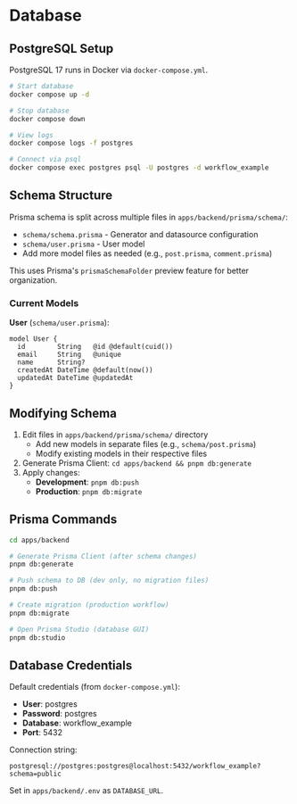 # Database

## PostgreSQL Setup

PostgreSQL 17 runs in Docker via `docker-compose.yml`.

```bash
# Start database
docker compose up -d

# Stop database
docker compose down

# View logs
docker compose logs -f postgres

# Connect via psql
docker compose exec postgres psql -U postgres -d workflow_example
```

## Schema Structure

Prisma schema is split across multiple files in `apps/backend/prisma/schema/`:

- `schema/schema.prisma` - Generator and datasource configuration
- `schema/user.prisma` - User model
- Add more model files as needed (e.g., `post.prisma`, `comment.prisma`)

This uses Prisma's `prismaSchemaFolder` preview feature for better organization.

### Current Models

**User** (`schema/user.prisma`):
```prisma
model User {
  id        String   @id @default(cuid())
  email     String   @unique
  name      String?
  createdAt DateTime @default(now())
  updatedAt DateTime @updatedAt
}
```

## Modifying Schema

1. Edit files in `apps/backend/prisma/schema/` directory
   - Add new models in separate files (e.g., `schema/post.prisma`)
   - Modify existing models in their respective files
2. Generate Prisma Client: `cd apps/backend && pnpm db:generate`
3. Apply changes:
   - **Development**: `pnpm db:push`
   - **Production**: `pnpm db:migrate`

## Prisma Commands

```bash
cd apps/backend

# Generate Prisma Client (after schema changes)
pnpm db:generate

# Push schema to DB (dev only, no migration files)
pnpm db:push

# Create migration (production workflow)
pnpm db:migrate

# Open Prisma Studio (database GUI)
pnpm db:studio
```

## Database Credentials

Default credentials (from `docker-compose.yml`):
- **User**: postgres
- **Password**: postgres
- **Database**: workflow_example
- **Port**: 5432

Connection string:
```
postgresql://postgres:postgres@localhost:5432/workflow_example?schema=public
```

Set in `apps/backend/.env` as `DATABASE_URL`.
